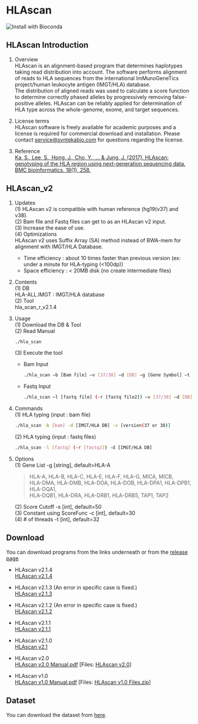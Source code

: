# HLAscan
![Install with Bioconda](https://img.shields.io/badge/version-v2.1.4-green)
## HLAscan Introduction
1. Overview<br>
HLAscan is an alignment-based program that determines haplotypes taking read distribution into account. The software performs alignment of reads to HLA sequences from the international ImMunoGeneTics project/human leukocyte antigen (IMGT/HLA) database.<br>
The distribution of aligned reads was used to calculate a score function to determine correctly phased alleles by progressively removing false-positive alleles. HLAscan can be reliably applied for determination of HLA type across the whole-genome, exome, and target sequences.

2. License terms<br>
HLAscan software is freely available for academic purposes and a license is required for commercial download and installation. Please contact service@syntekabio.com for questions regarding the license.

3. Reference<br>
[Ka, S., Lee, S., Hong, J., Cho, Y., ... & Jung, J. (2017). HLAscan: genotyping of the HLA region using next-generation sequencing data. BMC bioinformatics, 18(1), 258.](https://bmcbioinformatics.biomedcentral.com/track/pdf/10.1186/s12859-017-1671-3)

 



## HLAscan_v2
1. Updates<br>
(1) HLAscan v2 is compatible with human reference (hg19(v37) and v38).<br>
(2) Bam file and Fastq files can get to as an HLAscan v2 input.<br>
(3) Increase the ease of use.<br>
(4) Optimizations<br>
HLAscan v2 uses Suffix Array (SA) method instead of BWA-mem for alignment with IMGT/HLA Database.<br>
    - Time efficiency : about 10 times faster than previous version (ex: under a minute for HLA-typing (<100dp)) 
    - Space efficiency :  < 20MB disk (no create intermediate files)

2. Contents<br>
(1) DB<br>
HLA-ALL.IMGT : IMGT/HLA database<br>
(2) Tool<br>
hla_scan_r_v2.1.4

3. Usage<br>
    (1) Download the DB & Tool<br>
    (2) Read Manual<br>
    ```bash
    ./hla_scan
    ```
    (3) Execute the tool<br>
    - Bam Input
        ```bash
        ./hla_scan –b [Bam file] –v [37/38] –d [DB] –g [Gene Symbol] –t [# of threads]
        ```
    - Fastq Input
        ```bash
        ./hla_scan –l [fastq file] (-r [fastq file2]) –v [37/38] –d [DB] –g [Gene Symbol] –t [# of threads]
        ```

4. Commands<br>
    (1) HLA typing (input : bam file)<br>
    ```bash
    ./hla_scan -b [bam] -d [IMGT/HLA DB] -v [version(37 or 38)]
    ```
    (2) HLA typing (input : fastq files)<br>
    ```bash
    ./hla_scan -l [fastq] (-r [fastq2]) -d [IMGT/HLA DB]
    ```

5. Options<br>
    (1) Gene List -g [string], default=HLA-A<br>
    >HLA-A, HLA-B, HLA-C, HLA-E, HLA-F, HLA-G, MICA, MICB,<br>
    HLA-DMA, HLA-DMB, HLA-DOA, HLA-DOB, HLA-DPA1, HLA-DPB1, HLA-DQA1,<br>
    HLA-DQB1, HLA-DRA, HLA-DRB1, HLA-DRB5, TAP1, TAP2<br>

    (2) Score Cutoff -s [int], default=50<br>
    (3) Constant using ScoreFunc -c [int], default=30<br>
    (4) # of threads -t [int], default=32

## Download
You can download programs from the links underneath or from the [release page](https://github.com/SyntekabioTools/HLAscan/releases)
- HLAscan v2.1.4<br>
[HLAscan v2.1.4](https://github.com/SyntekabioTools/HLAscan/releases/download/v2.1.4/hla_scan_r_v2.1.4)

- HLAscan v2.1.3 (An error in specific case is fixed.)<br>
[HLAscan v2.1.3](https://github.com/SyntekabioTools/HLAscan/releases/download/v2.1.3/hla_scan_r_v2.1.3)

- HLAscan v2.1.2 (An error in specific case is fixed.)<br>
[HLAscan v2.1.2](https://github.com/SyntekabioTools/HLAscan/releases/download/v2.1.2/hla_scan_r_v2.1.2)

- HLAscan v2.1.1<br>
[HLAscan v2.1.1](https://github.com/SyntekabioTools/HLAscan/releases/download/v2.1.1/hla_scan_r_v2.1.1)

- HLAscan v2.1.0<br>
[HLAscan v2.1](https://github.com/SyntekabioTools/HLAscan/releases/download/v2.1.0/hla_scan_r_v2.1)

- HLAscan v2.0<br>
[HLAscan v2.0 Manual.pdf](https://github.com/SyntekabioTools/HLAscan/releases/download/v2.0.0/HLAscan.v2.0.Manual.pdf) [Files: [HLAscan v2.0](https://github.com/SyntekabioTools/HLAscan/releases/download/v2.0.0/hla_scan_r_v2.0)]

- HLAscan v1.0<br>
[HLAscan v1.0 Manual.pdf](https://github.com/SyntekabioTools/HLAscan/releases/download/v1.0.0/HLAscan.v1.0.Manual.pdf)  [Files: [HLAscan v1.0 Files.zip](https://github.com/SyntekabioTools/HLAscan/releases/download/v1.0.0/HLAscan.v1.0.Files.zip)]

## Dataset
You can download the dataset from [here](https://github.com/SyntekabioTools/HLAscan/releases/download/v2.0.0/dataset.zip).

